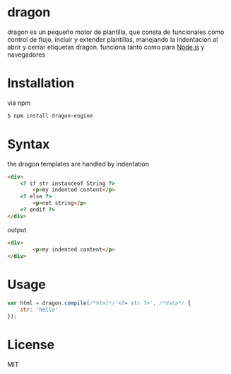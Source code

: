 # dragon
dragon es un pequeño motor de plantilla, que consta de funcionales como control de flujo, incluir y extender plantillas, manejando la indentacion al abrir y cerrar etiquetas dragon. funciona tanto como para [Node.js](https://nodejs.org) y navegadores
# Installation
via npm
```bash
$ npm install dragon-engine
```
# Syntax
the dragon templates are handled by indentation
```html
<div>
    <? if str instanceof String ?>
        <p>my indented content</p>
    <? else ?>
        <p>not string</p>
    <? endif ?>
</div>
```
output
```html
<div>
        <p>my indented content</p>
</div>
```

# Usage
```js
var html = dragon.compile(/*html*/'<?= str ?>', /*data*/ {
    str: 'hello'
});
```
# License
MIT
